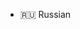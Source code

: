 <!--/ru-ru/_navbar.md-->

<!-- - Перевод              
       - [:ru: Russian](/ru-ru/)
       - [:uk: English](/)-->

- :ru: Russian              
<!--- [:ru: Russian](# ':ignore')
-->


